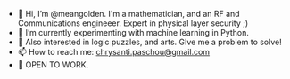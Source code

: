 - 👋 Hi, I’m @meangolden. I'm a mathematician, and an RF and Communications engineeer. Expert in physical layer security ;)
- 🌱 I’m currently experimenting with machine learning in Python.
- 💞️ Also interested in logic puzzles, and arts. GIve me a problem to solve!
- 📫 How to reach me: chrysanti.paschou@gmail.com
- 👀 OPEN TO WORK.
<!---
meangolden/meangolden is a ✨ special ✨ repository because its `README.md` (this file) appears on your GitHub profile.
You can click the Preview link to take a look at your changes.
--->
